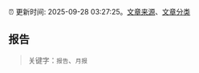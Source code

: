 :alarm_clock: 更新时间: 2025-09-28 03:27:25。[文章来源](/README.md)、[文章分类](/TAGS.md)

## 报告


> 关键字：`报告`、`月报`



